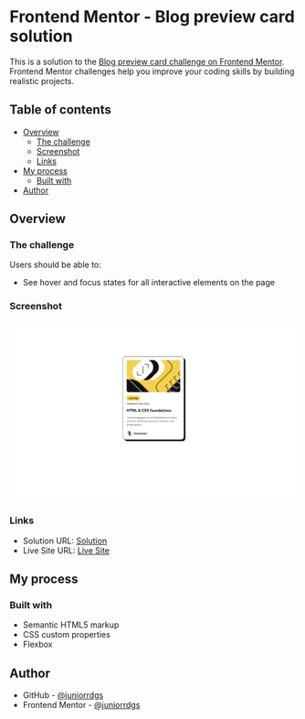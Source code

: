 # Frontend Mentor - Blog preview card solution

This is a solution to the [Blog preview card challenge on Frontend Mentor](https://www.frontendmentor.io/challenges/blog-preview-card-ckPaj01IcS). Frontend Mentor challenges help you improve your coding skills by building realistic projects. 

## Table of contents

- [Overview](#overview)
  - [The challenge](#the-challenge)
  - [Screenshot](#screenshot)
  - [Links](#links)
- [My process](#my-process)
  - [Built with](#built-with)
- [Author](#author)

## Overview

### The challenge

Users should be able to:

- See hover and focus states for all interactive elements on the page

### Screenshot

![](/assets/images/screenshot.png)

### Links

- Solution URL: [Solution](https://www.frontendmentor.io/solutions/blog-preview-card-q144PRmnwi)
- Live Site URL: [Live Site](https://juniorrdgs.github.io/blog-preview-card/)

## My process

### Built with

- Semantic HTML5 markup
- CSS custom properties
- Flexbox

## Author

- GitHub - [@juniorrdgs](https://www.your-site.com)
- Frontend Mentor - [@juniorrdgs](https://www.frontendmentor.io/profile/juniorrdgs)
